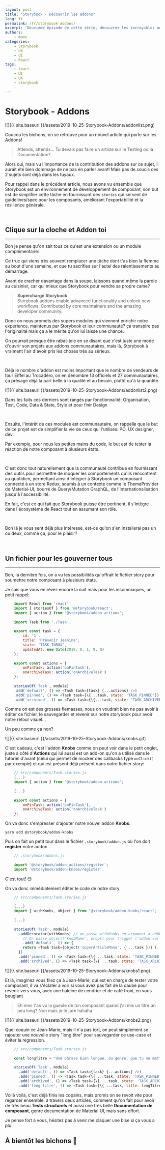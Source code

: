 ```yaml
---
layout: post
title: "Storybook - Découvrir les addons"
lang: fr
permalink: /fr/storybook-addons/
excerpt: "Deuxième épisode de cette série, découvrez les incroyables addons sur Storybook, c'est juste des gamebreakers."
authors:
    - manu
categories:
    - Storybook
    - UX
    - UI
    - React
tags:
    - react
    - UI
    - UX
    - storybook

---
```

# Storybook - Addons

![]({{ site.baseurl }}/assets/2019-10-25-Storybook-Addons/addonlist.png)

Coucou les bichons, on se retrouve pour un nouvel article qui porte sur les Addons!

> Attends, attends... Tu devais pas faire un article sur le Testing ou la Documentation?

Alors oui, mais vu l'importance de la contribution des addons sur ce sujet, il aurait été bien dommage de ne pas en parler avant! Mais pas de soucis ces 2 sujets sont déjà dans les tuyaux.


Pour rappel dans le précédent article, nous avons vu ensemble que Storybook est un environnement de développement de composant, son but est de simplifier cette tâche en fournissant des `stories` qui servent de guidelines/spec pour les composants, améliorant l'exportabilité et la résilience générale.

&nbsp;

## Clique sur la cloche et Addon toi

---

Bon je pense qu'on sait tous ce qu'est une extension ou un module complémentaire: 

Ce truc qui viens très souvent remplacer une tâche dont t'as bien la flemme au bout d'une semaine, et que tu sacrifies sur l'autel des ralentissements au démarrage.

Avant de cracher davantage dans la soupe, laissons quand même la parole au cuisinier, car qui mieux que Storybook pour vendre sa propre came?

> **Supercharge Storybook**  
Storybook addons enable advanced functionality and unlock new workflows. Contributed by core maintainers and the amazing developer community.

Donc on nous promets des supers modules qui viennent enrichir notre expérience, maintenus par Storybook et leur communauté? ça transpire pas l'originalité mais ça a le mérite qu'on lui laisse une chance.

On pourrait presque être rabat-joie en se disant que c'est juste une mode d'ouvrir son projets aux addons communautaires, mais là, Storybook à vraiment l'air d'avoir pris les choses très au sérieux.

&nbsp;

Déjà le nombre d'addon est moins important que le nombre de vendeurs de tour Eiffel au Trocadéro, on en dénombre 13 officiels et 27 communautaires, ça présage déjà la part belle à la qualité et au besoin, plutôt qu'à la quantité.

![]({{ site.baseurl }}/assets/2019-10-25-Storybook-Addons/addonlist2.png)

Dans les faits ces derniers sont rangés par fonctionnalité: Organisation, Test, Code, Data & State, Style et pour finir Design.

&nbsp;

Ensuite, l'intérêt de ces modules est communautaire, on rappelle que le but de ce projet est de simplifier la vie de ceux qui l'utilises: PO, UX designer, dev. 

Par exemple, pour nous les petites mains du code, le but est de tester la réaction de notre composant à plusieurs états.

&nbsp;

C'est donc tout naturellement que la communauté contribue en fournissant des outils pour permettre de moquer les comportements qu'ils rencontrent au quotidien, permettant ainsi d'intégrer à Storybook un composant connecté à un store Redux, soumis à un contexte comme le ThemeProvider de Material-UI, bourré de Query/Mutation GraphQL, de l'internationalisation jusqu'à l'accessibilité. 

En fait, c'est ce qui fait que Storybook puisse être pertinent, il s'intègre dans l'écosystème de React tout en assumant son rôle.

&nbsp;

Bon là je vous sent déjà plus intéressé, est-ce qu'on s'en installerai pas un ou deux, comme ça, pour le plaisir?

&nbsp;
&nbsp;

## Un fichier pour les gouverner tous

---

Bon, la dernière fois, on a vu les possibilités qu'offrait le fichier story pour soumettre notre composant à plusieurs états.

Je sais que vous en rêvez encore la nuit mais pour les insomniaques, un petit rappel:
```javascript
    import React from 'react';
    import { storiesOf } from '@storybook/react';
    import { action } from '@storybook/addon-actions';
    
    import Task from './Task';
    
    export const task = {
        id: '1',
        title: 'Prévenir Jeanine',
        state: 'TASK_INBOX',
        updatedAt: new Date(2018, 0, 1, 9, 0)
    };
    
    export const actions = {
        onPinTask: action('onPinTask'),
        onArchiveTask: action('onArchiveTask')
    };
    
    storiesOf('Task', module)
    .add('default', () => <Task task={task} {...actions} />)
    .add('pinned', () => <Task task={\{...task, state: 'TASK_PINNED'}} {...actions} />)
    .add('archived', () => <Task task={\{...task, state: 'TASK_ARCHIVED'}} {...actions} />);
```
Comme on est des grosses flemasses, nous on voudrait bien ne pas avoir à éditer ce fichier, le sauvegarder et revenir sur notre storybook pour avoir notre retour visuel...

Un peu comme ça non?

![]({{ site.baseurl }}/assets/2019-10-25-Storybook-Addons/knobs.gif)

C'est cadeau, c'est l'addon **Knobs** comme on peut voir dans le petit onglet, juste à côté d'**Actions** qui lui aussi est un add-on qu'on a utilisé dans le tutoriel d'avant (celui qui permet de mocker des callbacks type `onClick()` par exemple) et qui est présent déjà présent dans notre fichier story:
```javascript
    // src/components/Task.stories.js
    (...)
    import { action } from '@storybook/addon-actions';
    
    (...)
    
    export const actions = {
        onPinTask: action('onPinTask'),
        onArchiveTask: action('onArchiveTask')
    };
```
On va donc s'empresser d'ajouter notre nouvel addon **Knobs:**

`yarn add @storybook/addon-knobs`

Puis on fait un petit tour dans le fichier `.storybook/addon.js` où l'on doit **register** notre addon
```javascript
    // .storybook/addons.js
    
    import '@storybook/addon-actions/register';
    import '@storybook/addon-knobs/register';
```
C'est tout! 😏

On va donc immédiatement éditer le code de notre story
```javascript
    // src/components/Task.stories.js
    
    (...)
    import { withKnobs, object } from '@storybook/addon-knobs/react';
    
    (...)
    
    storiesOf('Task', module)
      .addDecorator(withKnobs) // on passe withKnobs en argument à addDecorator()
    	// On passe object('knobName', props) pour trigger l'addon sur l'UI Storybook
    	.add('default', () => {
        return <Task task={object('superArticleManu', { ...task })} {...actions} />;
      })
      .add('pinned', () => <Task task={\{ ...task, state: 'TASK_PINNED' }} {...actions} />)
      .add('archived', () => <Task task={\{ ...task, state: 'TASK_ARCHIVED' }} {...actions} />);
```
![]({{ site.baseurl }}/assets/2019-10-25-Storybook-Addons/knobs1.png)

Et là, imaginez vous filez ça à Jean-Marie, qui est en charge de tester votre composant, il va s'éclater à voir si vous avez pas fait de la daube pour revenir vers vous, avec une haleine de cendrier et de café froid, en vous beuglant

> Eh mec t'as vu la gueule de ton composant quand j'ai mis un titre un peu long? Non mais je te jure hahaha

![]({{ site.baseurl }}/assets/2019-10-25-Storybook-Addons/knobs2.png)

Quel coquin ce Jean-Marie, mais il n'a pas tort, on peut simplement se rajouter une nouvelle story "long titre" pour sauvegarder ce use-case et éviter la régression.
```javascript
    // src/components/Task.stories.js
    
    const longTitre = "Une phrase bien longue, du genre, que tu ne mettras jamais dans une tâche à faire, mais là Charles Edouard il tiens un truc t'inquiètes"
    
    storiesOf('Task', module)
      .add('default', () => <Task task={task} {...actions} />)
      .add('pinned', () => <Task task={\{ ...task, state: 'TASK_PINNED' }} {...actions} />)
      .add('archived', () => <Task task={\{ ...task, state: 'TASK_ARCHIVED' }} {...actions} />)
      .add('long titre', () => <Task task={\{ ...task, title: longTitre }} {...actions} />);
```

Voilà voilà, c'est déjà finis les copains, mais promis on se revoit vite pour regarder ensemble, à travers deux articles, comment qu'on fait pour avoir de très beau **Tests structurels** et aussi une très belle **Documentation de composant**, genre documentation de Material UI, mais sans effort.

Je pense fort à vous, hésitez pas à venir me claquer une bise si ça vous a plu. 

## À bientôt les bichons 👋
